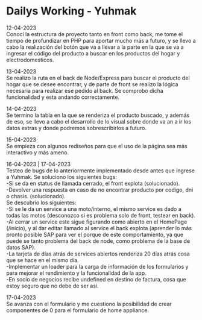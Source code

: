 # Dailys Working - Yuhmak

12-04-2023 <br/>
Conocí la estructura de proyecto tanto en front como back, me tome el tiempo de profundizar en PHP para aportar mucho más a futuro, y se llevo a cabo la realización del botón que va a llevar a la parte en la que se va a ingresar el código del producto a buscar en los productos del hogar y electrodomesticos.

13-04-2023 <br/>
Se realizo la ruta en el back de Node/Express para buscar el producto del hogar que se desee encontrar, y de parte de front se realizo la lógica necesaria para realizar ese pedido al back. Se comprobo dicha funcionalidad y esta andando correctamente. 

14-04-2023 <br/>
Se termino la tabla en la que se renderiza el producto buscado, y además de eso, se llevo a cabo el desarrollo de lo visual sobre donde va an a ir los datos extras y donde podremos sobrescribirlos a futuro.

15-04-2023 <br/>
Se empieza con algunos rediseños para que el uso de la página sea más interactivo y más ameno.

16-04-2023 | 17-04-2023 <br/>
Testeo de bugs de lo anteriormente implementado desde antes que ingrese a Yuhmak. 
Se soluciono los siguientes bugs:<br/>
-Si se da en status de llamada cerrado, el front explota (solucionado).<br/>
-Devolver una respuesta en caso de no encontrar producto por codigo, dni o chasis. (solucionado).<br/>
Se descubrio los siguientes:<br/>
-Si se le da un service a una moto/interno, el mismo service es dado a todas las motos (desconozco si es problema solo de front, testear en back).<br/>
-Al cerrar un service este sigue figurando como abierto en el HomePage (/inicio), y al dar editar llamado al service el back explota (aprender lo más pronto posible SAP para ver el porque de este comportamiento, ya que puede se tanto problema del back de node, como problema de la base de datos SAP).<br/>
-La tarjeta de días atrás de services abiertos renderiza 20 días atrás cosa que se hace en el mismo día.<br/>
-Implementar un loader para la carga de información de los formularios y para mejorar el rendimiento y la funcionalidad de la app.<br/>
-En socio de negocios recibe undefined en destino de factura, cosa que estoy seguro que no debe de ser así.<br/>

17-04-2023<br/>
Se avanza con el formulario y me cuestiono la posibilidad de crear componentes de 0 para el formulario de home appliance.
